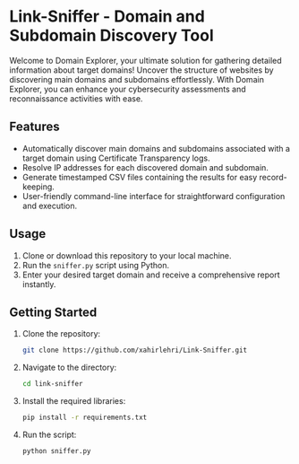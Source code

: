 # Link-Sniffer - Domain and Subdomain Discovery Tool

Welcome to Domain Explorer, your ultimate solution for gathering detailed information about target domains! Uncover the structure of websites by discovering main domains and subdomains effortlessly. With Domain Explorer, you can enhance your cybersecurity assessments and reconnaissance activities with ease.

## Features

- Automatically discover main domains and subdomains associated with a target domain using Certificate Transparency logs.
- Resolve IP addresses for each discovered domain and subdomain.
- Generate timestamped CSV files containing the results for easy record-keeping.
- User-friendly command-line interface for straightforward configuration and execution.

## Usage

1. Clone or download this repository to your local machine.
2. Run the `sniffer.py` script using Python.
3. Enter your desired target domain and receive a comprehensive report instantly.

## Getting Started

1. Clone the repository:
   ```sh
   git clone https://github.com/xahirlehri/Link-Sniffer.git

   ```
2. Navigate to the directory:
   ```sh
   cd link-sniffer

3. Install the required libraries:
   ```sh
   pip install -r requirements.txt
4. Run the script:
   ```sh
   python sniffer.py

